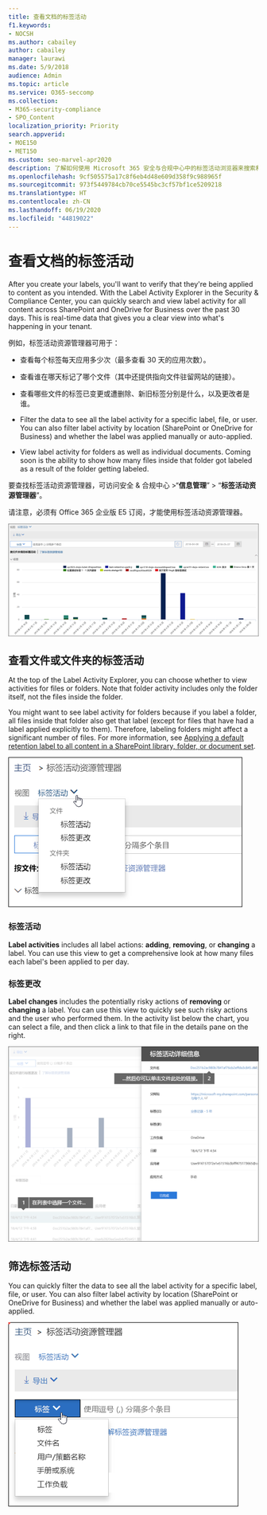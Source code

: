 ```yaml
---
title: 查看文档的标签活动
f1.keywords:
- NOCSH
ms.author: cabailey
author: cabailey
manager: laurawi
ms.date: 5/9/2018
audience: Admin
ms.topic: article
ms.service: O365-seccomp
ms.collection:
- M365-security-compliance
- SPO_Content
localization_priority: Priority
search.appverid:
- MOE150
- MET150
ms.custom: seo-marvel-apr2020
description: 了解如何使用 Microsoft 365 安全与合规中心中的标签活动浏览器来搜索和查看标签活动。
ms.openlocfilehash: 9cf505575a17c8f6eb4d48e609d358f9c988965f
ms.sourcegitcommit: 973f5449784cb70ce5545bc3cf57bf1ce5209218
ms.translationtype: HT
ms.contentlocale: zh-CN
ms.lasthandoff: 06/19/2020
ms.locfileid: "44819022"
---
```

# <a name="view-label-activity-for-documents"></a>查看文档的标签活动

After you create your labels, you'll want to verify that they're being applied to content as you intended. With the Label Activity Explorer in the Security &amp; Compliance Center, you can quickly search and view label activity for all content across SharePoint and OneDrive for Business over the past 30 days. This is real-time data that gives you a clear view into what's happening in your tenant.
  
例如，标签活动资源管理器可用于：
  
- 查看每个标签每天应用多少次（最多查看 30 天的应用次数）。
    
- 查看谁在哪天标记了哪个文件（其中还提供指向文件驻留网站的链接）。
    
- 查看哪些文件的标签已变更或遭删除、新旧标签分别是什么，以及更改者是谁。
    
- Filter the data to see all the label activity for a specific label, file, or user. You can also filter label activity by location (SharePoint or OneDrive for Business) and whether the label was applied manually or auto-applied.
    
- View label activity for folders as well as individual documents. Coming soon is the ability to show how many files inside that folder got labeled as a result of the folder getting labeled.
    
要查找标签活动资源管理器，可访问安全 &amp; 合规中心 >“**信息管理**” > “**标签活动资源管理器**”。
  
请注意，必须有 Office 365 企业版 E5 订阅，才能使用标签活动资源管理器。
  
![标签活动资源管理器](../media/671ca0cd-1457-40b4-9917-b663360afd95.png)
  
## <a name="view-label-activities-for-files-or-folders"></a>查看文件或文件夹的标签活动

At the top of the Label Activity Explorer, you can choose whether to view activities for files or folders. Note that folder activity includes only the folder itself, not the files inside the folder.
  
You might want to see label activity for folders because if you label a folder, all files inside that folder also get that label (except for files that have had a label applied explicitly to them). Therefore, labeling folders might affect a significant number of files. For more information, see [Applying a default retention label to all content in a SharePoint library, folder, or document set](labels.md#applying-a-default-retention-label-to-all-content-in-a-sharepoint-library-folder-or-document-set).
  
![用于显示文件和文件夹的标签活动的下拉菜单](../media/11030584-f52d-49eb-86f3-7ead16a3b704.png)
  
### <a name="label-activities"></a>标签活动

 **Label activities** includes all label actions: **adding**, **removing**, or **changing** a label. You can use this view to get a comprehensive look at how many files each label's been applied to per day. 
  
### <a name="label-changes"></a>标签更改

 **Label changes** includes the potentially risky actions of **removing** or **changing** a label. You can use this view to quickly see such risky actions and the user who performed them. In the activity list below the chart, you can select a file, and then click a link to that file in the details pane on the right. 
  
![标签活动的细节窗格](../media/eb580fd4-b5be-4fda-9ba5-c1256777310d.png)
  
## <a name="filter-label-activity"></a>筛选标签活动

You can quickly filter the data to see all the label activity for a specific label, file, or user. You can also filter label activity by location (SharePoint or OneDrive for Business) and whether the label was applied manually or auto-applied.
  
![标签活动筛选器](../media/9de92985-120f-48b4-96a7-ef7ec8a71ff0.png)
  

